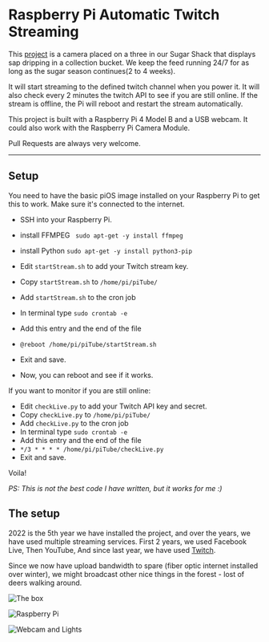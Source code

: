 # Raspberry Pi Automatic Twitch Streaming

This [project](https://www.cacouletu.com) is a camera placed on a three in our Sugar Shack that displays sap dripping in a collection bucket. We keep the feed running 24/7 for as long as the sugar season continues(2 to 4 weeks).

It will start streaming to the defined twitch channel when you power it. It will also check every 2 minutes the twitch API to see if you are still online. If the stream is offline, the Pi will reboot and restart the stream automatically.

This project is built with a Raspberry Pi 4 Model B and a USB webcam. It could also work with the Raspberry Pi Camera Module.

Pull Requests are always very welcome.

---

## Setup

You need to have the basic piOS image installed on your Raspberry Pi to get this to work. Make sure it's connected to the internet.

- SSH into your Raspberry Pi.
- install FFMPEG ` sudo apt-get -y install ffmpeg`
- install Python `sudo apt-get -y install python3-pip`

- Edit `startStream.sh` to add your Twitch stream key.
- Copy `startStream.sh` to `/home/pi/piTube/`
- Add `startStream.sh` to the cron job
- In terminal type `sudo crontab -e`
- Add this entry and the end of the file
- `@reboot /home/pi/piTube/startStream.sh`
- Exit and save.
- Now, you can reboot and see if it works.

If you want to monitor if you are still online:

- Edit `checkLive.py` to add your Twitch API key and secret.
- Copy `checkLive.py` to `/home/pi/piTube/`
- Add `checkLive.py` to the cron job
- In terminal type `sudo crontab -e`
- Add this entry and the end of the file
- `*/3 * * * * /home/pi/piTube/checkLive.py`
- Exit and save.

Voila!

_PS: This is not the best code I have written, but it works for me :)_

## The setup

2022 is the 5th year we have installed the project, and over the years, we have used multiple streaming services. First 2 years, we used Facebook Live, Then YouTube, And since last year, we have used [Twitch](https://www.twitch.tv).

Since we now have upload bandwidth to spare (fiber optic internet installed over winter), we might broadcast other nice things in the forest - lost of deers walking around.

![The box](https://www.cacouletu.com/assets/img/box/IMG_0765.jpg)

![Raspberry Pi](https://www.cacouletu.com/assets/img/box/IMG_0768.jpg)

![Webcam and Lights](https://www.cacouletu.com/assets/img/box/IMG_0766.jpg)

